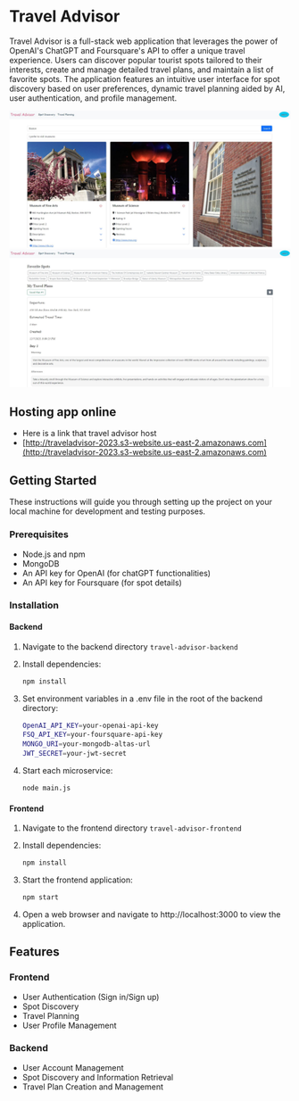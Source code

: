 # Travel Advisor

Travel Advisor is a full-stack web application that leverages the power of OpenAI's ChatGPT and Foursquare's API to offer a unique travel experience.  Users can discover popular tourist spots tailored to their interests, create and manage detailed travel plans, and maintain a list of favorite spots. The application features an intuitive user interface for spot discovery based on user preferences, dynamic travel planning aided by AI, user authentication, and profile management.

![App Interface](https://raw.githubusercontent.com/xiaoxinc97/travel-advisor/main/image1.JPG)
![App Interface](https://raw.githubusercontent.com/xiaoxinc97/travel-advisor/main/image2.JPG)



## Hosting app online

- Here is a link that travel advisor host
- [http://traveladvisor-2023.s3-website.us-east-2.amazonaws.com](http://traveladvisor-2023.s3-website.us-east-2.amazonaws.com)

## Getting Started

These instructions will guide you through setting up the project on your local machine for development and testing purposes.

### Prerequisites

- Node.js and npm
- MongoDB
- An API key for OpenAI (for chatGPT functionalities)
- An API key for Foursquare (for spot details)

### Installation

#### Backend

1. Navigate to the backend directory `travel-advisor-backend`

2. Install dependencies:
   ```sh
   npm install
   ```
3. Set environment variables in a .env file in the root of the backend directory:
    ```sh
    OpenAI_API_KEY=your-openai-api-key
    FSQ_API_KEY=your-foursquare-api-key
    MONGO_URI=your-mongodb-altas-url
    JWT_SECRET=your-jwt-secret
    ```
4. Start each microservice:
    ```sh
    node main.js
    ```

#### Frontend
1. Navigate to the frontend directory `travel-advisor-frontend`

2. Install dependencies:
   ```sh
   npm install
   ```
3. Start the frontend application:
    ```sh
    npm start
    ```
4. Open a web browser and navigate to http://localhost:3000 to view the application.

## Features

### Frontend
- User Authentication (Sign in/Sign up)
- Spot Discovery
- Travel Planning
- User Profile Management

### Backend
- User Account Management
- Spot Discovery and Information Retrieval
- Travel Plan Creation and Management
